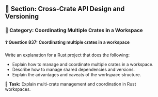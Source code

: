 ## 📘 Section: Cross-Crate API Design and Versioning  
### 🔹 Category: Coordinating Multiple Crates in a Workspace  
#### ❓ Question 837: Coordinating multiple crates in a workspace

Write an explanation for a Rust project that does the following:

- Explain how to manage and coordinate multiple crates in a workspace.
- Describe how to manage shared dependencies and versions.
- Explain the advantages and caveats of the workspace structure.

🔧 **Task:** Explain multi-crate management and coordination in Rust workspaces.
